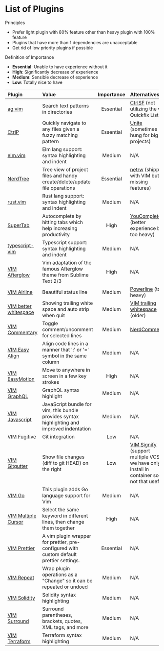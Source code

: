 # List of Plugins

Principles

- Prefer light plugin with 80% feature other than heavy plugin with 100% feature
- Plugins that have more than 1 dependencies are unacceptable
- Get rid of low priority plugins if possible

Definition of Importance

- **Essential**: Unable to have experience without it
- **High**: Significantly decrease of experience
- **Medium**: Sensible decrease of experience
- **Low**: Totally nice to have

| Plugin        | Value           | Importance | Alternatives |
| :------------ | :-------------- | :--------: | :----------- |
| [ag.vim](https://github.com/rking/ag.vim) | Search text patterns in directories | Essential | [CtrlSF](https://github.com/dyng/ctrlsf.vim) (not utilizing the vim Quickfix List) |
| [CtrlP](https://github.com/kien/ctrlp.vim.git) | Quickly navigate to any files given a fuzzy matching pattern | Essential | [Unite](https://github.com/Shougo/unite.vim.git) (sometimes hung for big projects) |
| [elm.vim](https://github.com/lambdatoast/elm.vim) | Elm lang support: syntax highlighting and indent | Medium | N/A |
| [NerdTree](https://github.com/scrooloose/nerdtree.git) | Tree view of project files and handy create/delete/update file operations | Essential | [netrw](http://www.vim.org/scripts/script.php?script_id=1075) (shipped with VIM but missing features) |
| [rust.vim](https://github.com/rust-lang/rust.vim) | Rust lang support: syntax highlighting and indent | Medium | N/A |
| [SuperTab](https://github.com/ervandew/supertab.git) | Autocomplete by hitting tabs which help increasing productivity | High | [YouCompleteMe](https://github.com/Valloric/YouCompleteMe) (better experience but too heavy) |
| [typescript-vim](https://github.com/leafgarland/typescript-vim) | Typescript support: syntax highlighting and indent | Medium | N/A |
| [VIM Afterglow](https://github.com/danilo-augusto/vim-afterglow) | Vim adaptation of the famous Afterglow theme from Sublime Text 2/3 | High | N/A |
| [VIM Airline](https://github.com/bling/vim-airline.git) | Beautiful status line | Medium | [Powerline](https://github.com/powerline/powerline) (too heavy) |
| [VIM better whitespace](https://github.com/ntpeters/vim-better-whitespace.git) | Showing trailing white space and auto strip when quit | Medium | [VIM trailing whitespace](https://github.com/bronson/vim-trailing-whitespace) (older) |
| [VIM Commentary](https://github.com/tpope/vim-commentary.git) | Toggle comment/uncomment for selected lines | Medium | [NerdCommenter](https://github.com/scrooloose/nerdcommenter) |
| [VIM Easy Align](https://github.com/junegunn/vim-easy-align.git) | Align code lines in a manner that ':' or '=' symbol in the same column | Medium | N/A |
| [VIM EasyMotion](https://github.com/easymotion/vim-easymotion.git) | Move to anywhere in screen in a few key strokes | High | N/A |
| [VIM GraphQL](https://github.com/jparise/vim-graphql.git) | GraphQL syntax highlight | Medium | N/A |
| [VIM Javascript](https://github.com/pangloss/vim-javascript.git) | JavaScript bundle for vim, this bundle provides syntax highlighting and improved indentation | Medium | N/A |
| [VIM Fugitive](https://github.com/tpope/vim-fugitive.git) | Git integration | Low | N/A |
| [VIM Gitgutter](https://github.com/airblade/vim-gitgutter.git) | Show file changes (diff to git HEAD) on the right | Low | [VIM Signify](https://github.com/mhinz/vim-signify) (support multiple VCS but we have only git install in container so it's not that useful) |
| [VIM Go](https://github.com/fatih/vim-go) | This plugin adds Go language support for Vim | Medium | N/A |
| [VIM Multiple Cursor](https://github.com/terryma/vim-multiple-cursors.git) | Select the same keyword in different lines, then change them together | High | N/A |
| [VIM Prettier](https://github.com/prettier/vim-prettier) | A vim plugin wrapper for prettier, pre-configured with custom default prettier settings. | Essential | N/A |
| [VIM Repeat](https://github.com/tpope/vim-repeat.git) | Wrap plugin operations as a "Change" so it can be repeated or undoed | Medium | N/A |
| [VIM Solidity](https://github.com/tomlion/vim-solidity) | Solidity syntax highlighting | Medium | N/A |
| [VIM Surround](https://github.com/tpope/vim-surround.git) | Surround parentheses, brackets, quotes, XML tags, and more | Medium | N/A |
| [VIM Terraform](https://github.com/hashivim/vim-terraform) | Terraform syntax highlighting | Medium | N/A |
